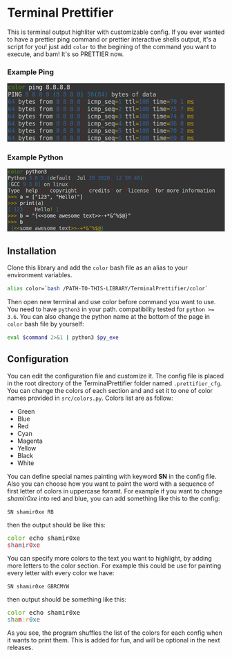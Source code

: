 # Terminal Prettifier
This is terminal output highliter with customizable config. If you ever wanted to have a prettier ping
command or prettier interactive shells output, it's a script for you! just add `color` to the begining of
the command you want to execute, and bam! It's so PRETTIER now.

### Example Ping
<img src="readme/images/ping.png" alt="ping" width="555"/>

### Example Python
<img src="readme/images/python.png" alt="python" width="600"/>

## Installation
Clone this library and add the `color` bash file as an alias to your environment variables.
```bash
alias color=`bash /PATH-TO-THIS-LIBRARY/TerminalPrettifier/color`
```
Then open new terminal and use color before command you want to use.
You need to have `python3` in your path. compatibility tested for `python >= 3.6`. You can also change the
python name at the bottom of the page in `color` bash file by yourself:
```bash
eval $command 2>&1 | python3 $py_exe
```
## Configuration
You can edit the configuration file and customize it. The config file is placed in the root directory
of the TerminalPrettifier folder named `.prettifier_cfg`. You can change the colors of each section and 
and set it to one of color names provided in `src/colors.py`. Colors list are as follow:
* Green
* Blue
* Red
* Cyan
* Magenta
* Yellow
* Black
* White

You can define special names painting with keyword **SN** in the config file. Also you can choose how you want to paint the word with a sequence of first letter of colors in uppercase foramt. For example if you want to change *shamir0xe* into red and blue, you can add something like this to the config:

    SN shamir0xe RB

then the output should be like this:
<pre><font color="#4E9A06">color</font> echo shamir0xe  
<font color="#CC0000">s</font><font color="#3465A4">h</font><font color="#CC0000">a</font><font color="#3465A4">m</font><font color="#CC0000">i</font><font color="#3465A4">r</font><font color="#CC0000">0</font><font color="#3465A4">x</font><font color="#CC0000">e</font>
</pre>

You can specify more colors to the text you want to highlight, by adding more letters to the color section.
For example this could be use for painting every letter with every color we have:

    SN shamir0xe GBRCMYW

then output should be something like this:
<pre><font color="#4E9A06">color</font> echo shamir0xe
<font color="#06989A">s</font><font color="#75507B">h</font><font color="#4E9A06">a</font><font color="#CC0000">m</font><font color="#D3D7CF">i</font><font color="#C4A000">r</font><font color="#3465A4">0</font><font color="#06989A">x</font><font color="#75507B">e</font>
</pre>

As you see, the program shuffles the list of the colors for each config when it wants to print them. This is
added for fun, and will be optional in the next releases.

